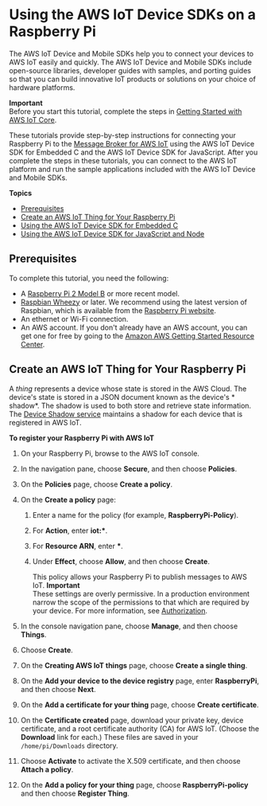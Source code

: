 # Using the AWS IoT Device SDKs on a Raspberry Pi<a name="sdk-tutorials"></a>

The AWS IoT Device and Mobile SDKs help you to connect your devices to AWS IoT easily and quickly\. The AWS IoT Device and Mobile SDKs include open\-source libraries, developer guides with samples, and porting guides so that you can build innovative IoT products or solutions on your choice of hardware platforms\.

**Important**  
Before you start this tutorial, complete the steps in [Getting Started with AWS IoT Core](iot-gs.md)\. 

These tutorials provide step\-by\-step instructions for connecting your Raspberry Pi to the [Message Broker for AWS IoT](iot-message-broker.md) using the AWS IoT Device SDK for Embedded C and the AWS IoT Device SDK for JavaScript\. After you complete the steps in these tutorials, you can connect to the AWS IoT platform and run the sample applications included with the AWS IoT Device and Mobile SDKs\.

**Topics**
+ [Prerequisites](#iot-sdk-prereqs)
+ [Create an AWS IoT Thing for Your Raspberry Pi](#iot-sdk-create-thing)
+ [Using the AWS IoT Device SDK for Embedded C](iot-embedded-c-sdk.md)
+ [Using the AWS IoT Device SDK for JavaScript and Node](iot-device-sdk-node.md)

## Prerequisites<a name="iot-sdk-prereqs"></a>

To complete this tutorial, you need the following:
+ A [Raspberry Pi 2 Model B](https://www.raspberrypi.org/help/quick-start-guide/) or more recent model\.
+ [Raspbian Wheezy](http://archive.raspbian.org/raspbian/dists/) or later\. We recommend using the latest version of Raspbian, which is available from the [Raspberry Pi website](https://www.raspberrypi.org/downloads/raspbian/)\.
+ An ethernet or Wi\-Fi connection\.
+ An AWS account\. If you don't already have an AWS account, you can get one for free by going to the [Amazon AWS Getting Started Resource Center](https://aws.amazon.com)\.

## Create an AWS IoT Thing for Your Raspberry Pi<a name="iot-sdk-create-thing"></a>

A *thing* represents a device whose state is stored in the AWS Cloud\. The device's state is stored in a JSON document known as the device's * shadow*\. The shadow is used to both store and retrieve state information\. The [Device Shadow service](iot-device-shadows.html) maintains a shadow for each device that is registered in AWS IoT\.

**To register your Raspberry Pi with AWS IoT**

1. On your Raspberry Pi, browse to the AWS IoT console\. 

1. In the navigation pane, choose **Secure**, and then choose **Policies**\. 

1. On the **Policies** page, choose **Create a policy**\.

1. On the **Create a policy** page:

   1. Enter a name for the policy \(for example, **RaspberryPi\-Policy**\)\.

   1. For **Action**, enter **iot:\***\.

   1. For **Resource ARN**, enter **\***\.

   1. Under **Effect**, choose **Allow**, and then choose **Create**\.

      This policy allows your Raspberry Pi to publish messages to AWS IoT\.
**Important**  
These settings are overly permissive\. In a production environment narrow the scope of the permissions to that which are required by your device\. For more information, see [Authorization](iot-authorization.md)\.

1. In the console navigation pane, choose **Manage**, and then choose **Things**\.

1. Choose **Create**\.

1. On the **Creating AWS IoT things** page, choose **Create a single thing**\.

1. On the **Add your device to the device registry** page, enter **RaspberryPi**, and then choose **Next**\.

1. On the **Add a certificate for your thing** page, choose **Create certificate**\.

1. On the **Certificate created** page, download your private key, device certificate, and a root certificate authority \(CA\) for AWS IoT\. \(Choose the **Download** link for each\.\) These files are saved in your `/home/pi/Downloads` directory\. 

1. Choose **Activate** to activate the X\.509 certificate, and then choose **Attach a policy**\.

1. On the **Add a policy for your thing** page, choose **RaspberryPi\-policy** and then choose **Register Thing**\.
